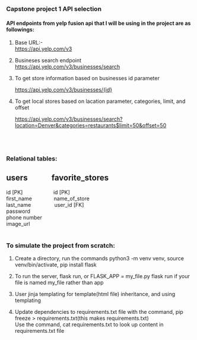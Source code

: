 
### Capstone project 1 API selection

#### API endpoints from yelp fusion api that I will be using in the project are as followings:

1. Base URL:- <br>
     https://api.yelp.com/v3 <br>

2.  Busineses search endpoint <br>
     https://api.yelp.com/v3/businesses/search <br>

3. To get store information based on businesses id parameter<br>

    https://api.yelp.com/v3/businesses/{id} <br>

4. To get local stores based on lacation parameter, categories, limit, and offset<br>

    https://api.yelp.com/v3/businesses/search?location=Denver&categories=restaurants$limit=50&offset=50 

<br>
<br>

### Relational tables:

users&nbsp;&nbsp;&nbsp;&nbsp;&nbsp;&nbsp;&nbsp;&nbsp;&nbsp;&nbsp;&nbsp;&nbsp; favorite_stores <br>
---------------------------------------------------------------------------
id [PK]&nbsp;&nbsp; &nbsp;&nbsp;&nbsp;&nbsp;&nbsp;&nbsp;&nbsp;&nbsp;&nbsp;&nbsp;&nbsp;&nbsp;&nbsp;&nbsp;&nbsp;&nbsp;&nbsp;&nbsp;id [PK]<br>
first_name &nbsp;&nbsp; &nbsp; &nbsp; &nbsp;&nbsp;&nbsp;&nbsp;&nbsp;&nbsp;&nbsp;name_of_store <br>
last_name   &nbsp;&nbsp; &nbsp; &nbsp; &nbsp;&nbsp;&nbsp;&nbsp;&nbsp;&nbsp;&nbsp;&nbsp;user_id [FK]<br>
password &nbsp;&nbsp; &nbsp;&nbsp;&nbsp;&nbsp;&nbsp;&nbsp;&nbsp; <br>
phone number&nbsp; &nbsp; &nbsp;&nbsp;&nbsp;&nbsp;&nbsp;&nbsp;&nbsp;  <br>
image_url &nbsp;&nbsp; &nbsp;
<br>
<br>

### To simulate the project from scratch:
1. Create a directory, run the commands python3 -m venv venv, source venv/bin/activate, pip install flask

2. To run the server, flask run, or FLASK_APP = my_file.py flask run if your file is named my_file rather than app

3. User jinja templating for template(html file) inheritance, and using templating
4. Update dependencies to requirements.txt file with the command, pip freeze > requirements.txt(this makes requirements.txt)<br>
    Use the command, cat requirements.txt to look up content in requirements.txt file 
